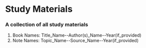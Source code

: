 # Study Materials
### A collection of all study materials

1. Book Names: Title_Name--Author(s)_Name--Year(if_provided)
2. Note Names: Topic_Name--Source_Name--Year(if_provided)
